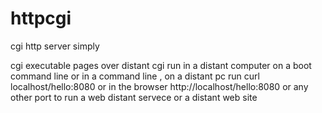 # httpcgi
cgi http server simply

cgi executable pages over distant cgi 
run in a distant computer on a boot command line
or in a command line ,
on a distant pc run curl localhost/hello:8080
or in the browser http://localhost/hello:8080
or any other port 
to run a web distant servece or a distant
web site
